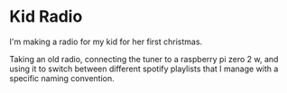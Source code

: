 # Kid Radio

I'm making a radio for my kid for her first christmas.

Taking an old radio, connecting the tuner to a raspberry pi zero 2 w, and using it to switch between different spotify playlists that I manage with a specific naming convention.